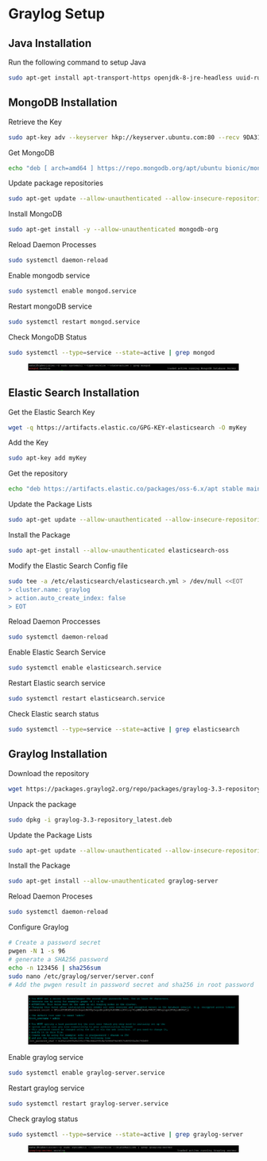 # Graylog Setup

## Java Installation

Run the following command to setup Java

```bash
sudo apt-get install apt-transport-https openjdk-8-jre-headless uuid-runtime pwgen
```

## MongoDB Installation

Retrieve the Key

```bash
sudo apt-key adv --keyserver hkp://keyserver.ubuntu.com:80 --recv 9DA31620334BD75D9DCB49F368818C72E52529D4
```

Get MongoDB

```bash
echo "deb [ arch=amd64 ] https://repo.mongodb.org/apt/ubuntu bionic/mongodb-org/4.0 multiverse" | sudo tee /etc/apt/sources.list.d/mongodb-org-4.0.list
```

Update package repositories

```bash
sudo apt-get update --allow-unauthenticated --allow-insecure-repositories
```

Install MongoDB

```bash
sudo apt-get install -y --allow-unauthenticated mongodb-org
```

Reload Daemon Processes

```bash
sudo systemctl daemon-reload
```

Enable mongodb service

```bash
sudo systemctl enable mongod.service
```

Restart mongoDB service

```bash
sudo systemctl restart mongod.service
```

Check MongoDB Status

```bash
sudo systemctl --type=service --state=active | grep mongod
```

<figure><img src="../../.gitbook/assets/image (5) (1) (1).png" alt=""><figcaption></figcaption></figure>

## Elastic Search Installation

Get the Elastic Search Key

```bash
wget -q https://artifacts.elastic.co/GPG-KEY-elasticsearch -O myKey
```

Add the Key

```bash
sudo apt-key add myKey
```

Get the repository

```bash
echo "deb https://artifacts.elastic.co/packages/oss-6.x/apt stable main" | sudo tee -a /etc/apt/sources.list.d/elastic-6.x.list
```

Update the Package Lists

```bash
sudo apt-get update --allow-unauthenticated --allow-insecure-repositories
```

Install the Package

```bash
sudo apt-get install --allow-unauthenticated elasticsearch-oss
```

Modify the Elastic Search Config file

```bash
sudo tee -a /etc/elasticsearch/elasticsearch.yml > /dev/null <<EOT
> cluster.name: graylog
> action.auto_create_index: false
> EOT
```

Reload Daemon Proccesses

```bash
sudo systemctl daemon-reload
```

Enable Elastic Search Service

```bash
sudo systemctl enable elasticsearch.service
```

Restart Elastic search service

```bash
sudo systemctl restart elasticsearch.service
```

Check Elastic search status

```bash
sudo systemctl --type=service --state=active | grep elasticsearch
```

## Graylog Installation

Download the repository

```bash
wget https://packages.graylog2.org/repo/packages/graylog-3.3-repository_latest.deb
```

Unpack the package

```bash
sudo dpkg -i graylog-3.3-repository_latest.deb
```

Update the Package Lists

```bash
sudo apt-get update --allow-unauthenticated --allow-insecure-repositories
```

Install the Package

```bash
sudo apt-get install --allow-unauthenticated graylog-server
```

Reload Daemon Proceses

```bash
sudo systemctl daemon-reload
```

Configure Graylog

```bash
# Create a password secret
pwgen -N 1 -s 96
# generate a SHA256 password
echo -n 123456 | sha256sum
sudo nano /etc/graylog/server/server.conf
# Add the pwgen result in password secret and sha256 in root password
```

<figure><img src="../../.gitbook/assets/image (29).png" alt=""><figcaption></figcaption></figure>

Enable graylog service

```bash
sudo systemctl enable graylog-server.service
```

Restart graylog service

```bash
sudo systemctl restart graylog-server.service
```

Check graylog status

```bash
sudo systemctl --type=service --state=active | grep graylog-server
```

<figure><img src="../../.gitbook/assets/image (1) (1) (1) (1) (1) (1) (1) (1) (1).png" alt=""><figcaption></figcaption></figure>
